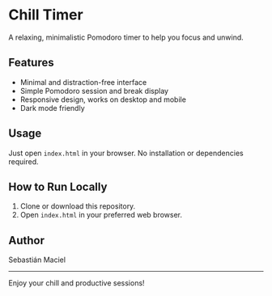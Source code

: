 # Chill Timer

A relaxing, minimalistic Pomodoro timer to help you focus and unwind.

## Features

- Minimal and distraction-free interface
- Simple Pomodoro session and break display
- Responsive design, works on desktop and mobile
- Dark mode friendly

## Usage

Just open `index.html` in your browser. No installation or dependencies required.

## How to Run Locally

1. Clone or download this repository.
2. Open `index.html` in your preferred web browser.

## Author

Sebastián Maciel

---

Enjoy your chill and productive sessions!
